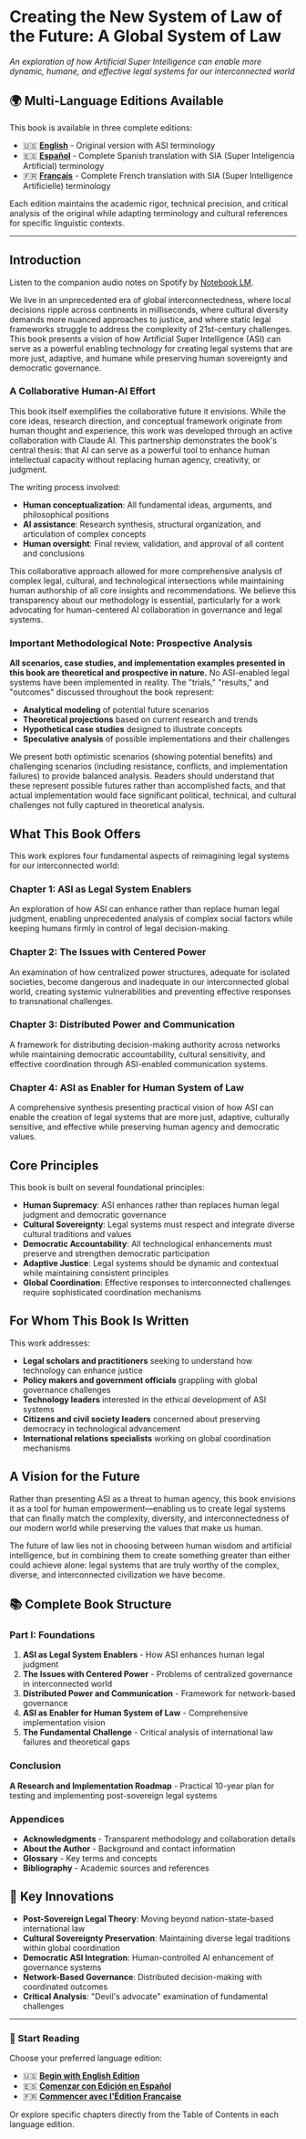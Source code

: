 # Creating the New System of Law of the Future: A Global System of Law

*An exploration of how Artificial Super Intelligence can enable more dynamic, humane, and effective legal systems for our interconnected world*

## 🌍 Multi-Language Editions Available

This book is available in three complete editions:

- 🇺🇸 **[English](en/)** - Original version with ASI terminology
- 🇪🇸 **[Español](es/)** - Complete Spanish translation with SIA (Super Inteligencia Artificial) terminology  
- 🇫🇷 **[Français](fr/)** - Complete French translation with SIA (Super Intelligence Artificielle) terminology

Each edition maintains the academic rigor, technical precision, and critical analysis of the original while adapting terminology and cultural references for specific linguistic contexts.

---

## Introduction

Listen to the companion audio notes on Spotify by [Notebook LM](https://open.spotify.com/episode/5lcujUKKI5tbs6m4uwUpPz?si=Loh8Cx5sQnCAYLsU84MIAg).

We live in an unprecedented era of global interconnectedness, where local decisions ripple across continents in milliseconds, where cultural diversity demands more nuanced approaches to justice, and where static legal frameworks struggle to address the complexity of 21st-century challenges. This book presents a vision of how Artificial Super Intelligence (ASI) can serve as a powerful enabling technology for creating legal systems that are more just, adaptive, and humane while preserving human sovereignty and democratic governance.

### A Collaborative Human-AI Effort

This book itself exemplifies the collaborative future it envisions. While the core ideas, research direction, and conceptual framework originate from human thought and experience, this work was developed through an active collaboration with Claude AI. This partnership demonstrates the book's central thesis: that AI can serve as a powerful tool to enhance human intellectual capacity without replacing human agency, creativity, or judgment.

The writing process involved:
- **Human conceptualization**: All fundamental ideas, arguments, and philosophical positions
- **AI assistance**: Research synthesis, structural organization, and articulation of complex concepts
- **Human oversight**: Final review, validation, and approval of all content and conclusions

This collaborative approach allowed for more comprehensive analysis of complex legal, cultural, and technological intersections while maintaining human authorship of all core insights and recommendations. We believe this transparency about our methodology is essential, particularly for a work advocating for human-centered AI collaboration in governance and legal systems.

### Important Methodological Note: Prospective Analysis

**All scenarios, case studies, and implementation examples presented in this book are theoretical and prospective in nature.** No ASI-enabled legal systems have been implemented in reality. The "trials," "results," and "outcomes" discussed throughout the book represent:

- **Analytical modeling** of potential future scenarios
- **Theoretical projections** based on current research and trends  
- **Hypothetical case studies** designed to illustrate concepts
- **Speculative analysis** of possible implementations and their challenges

We present both optimistic scenarios (showing potential benefits) and challenging scenarios (including resistance, conflicts, and implementation failures) to provide balanced analysis. Readers should understand that these represent possible futures rather than accomplished facts, and that actual implementation would face significant political, technical, and cultural challenges not fully captured in theoretical analysis.

## What This Book Offers

This work explores four fundamental aspects of reimagining legal systems for our interconnected world:

### **Chapter 1: ASI as Legal System Enablers**
An exploration of how ASI can enhance rather than replace human legal judgment, enabling unprecedented analysis of complex social factors while keeping humans firmly in control of legal decision-making.

### **Chapter 2: The Issues with Centered Power**
An examination of how centralized power structures, adequate for isolated societies, become dangerous and inadequate in our interconnected global world, creating systemic vulnerabilities and preventing effective responses to transnational challenges.

### **Chapter 3: Distributed Power and Communication**
A framework for distributing decision-making authority across networks while maintaining democratic accountability, cultural sensitivity, and effective coordination through ASI-enabled communication systems.

### **Chapter 4: ASI as Enabler for Human System of Law**
A comprehensive synthesis presenting practical vision of how ASI can enable the creation of legal systems that are more just, adaptive, culturally sensitive, and effective while preserving human agency and democratic values.

## Core Principles

This book is built on several foundational principles:

- **Human Supremacy**: ASI enhances rather than replaces human legal judgment and democratic governance
- **Cultural Sovereignty**: Legal systems must respect and integrate diverse cultural traditions and values
- **Democratic Accountability**: All technological enhancements must preserve and strengthen democratic participation
- **Adaptive Justice**: Legal systems should be dynamic and contextual while maintaining consistent principles
- **Global Coordination**: Effective responses to interconnected challenges require sophisticated coordination mechanisms

## For Whom This Book Is Written

This work addresses:

- **Legal scholars and practitioners** seeking to understand how technology can enhance justice
- **Policy makers and government officials** grappling with global governance challenges  
- **Technology leaders** interested in the ethical development of ASI systems
- **Citizens and civil society leaders** concerned about preserving democracy in technological advancement
- **International relations specialists** working on global coordination mechanisms

## A Vision for the Future

Rather than presenting ASI as a threat to human agency, this book envisions it as a tool for human empowerment—enabling us to create legal systems that can finally match the complexity, diversity, and interconnectedness of our modern world while preserving the values that make us human.

The future of law lies not in choosing between human wisdom and artificial intelligence, but in combining them to create something greater than either could achieve alone: legal systems that are truly worthy of the complex, diverse, and interconnected civilization we have become.

## 📚 Complete Book Structure

### Part I: Foundations
1. **ASI as Legal System Enablers** - How ASI enhances human legal judgment
2. **The Issues with Centered Power** - Problems of centralized governance in interconnected world  
3. **Distributed Power and Communication** - Framework for network-based governance
4. **ASI as Enabler for Human System of Law** - Comprehensive implementation vision
5. **The Fundamental Challenge** - Critical analysis of international law failures and theoretical gaps

### Conclusion
**A Research and Implementation Roadmap** - Practical 10-year plan for testing and implementing post-sovereign legal systems

### Appendices
- **Acknowledgments** - Transparent methodology and collaboration details
- **About the Author** - Background and contact information
- **Glossary** - Key terms and concepts
- **Bibliography** - Academic sources and references

## 🚀 Key Innovations

- **Post-Sovereign Legal Theory**: Moving beyond nation-state-based international law
- **Cultural Sovereignty Preservation**: Maintaining diverse legal traditions within global coordination
- **Democratic ASI Integration**: Human-controlled AI enhancement of governance systems
- **Network-Based Governance**: Distributed decision-making with coordinated outcomes
- **Critical Analysis**: "Devil's advocate" examination of fundamental challenges

---

### 📖 Start Reading

Choose your preferred language edition:
- 🇺🇸 **[Begin with English Edition](en/)** 
- 🇪🇸 **[Comenzar con Edición en Español](es/)**
- 🇫🇷 **[Commencer avec l'Édition Française](fr/)**

Or explore specific chapters directly from the Table of Contents in each language edition. 